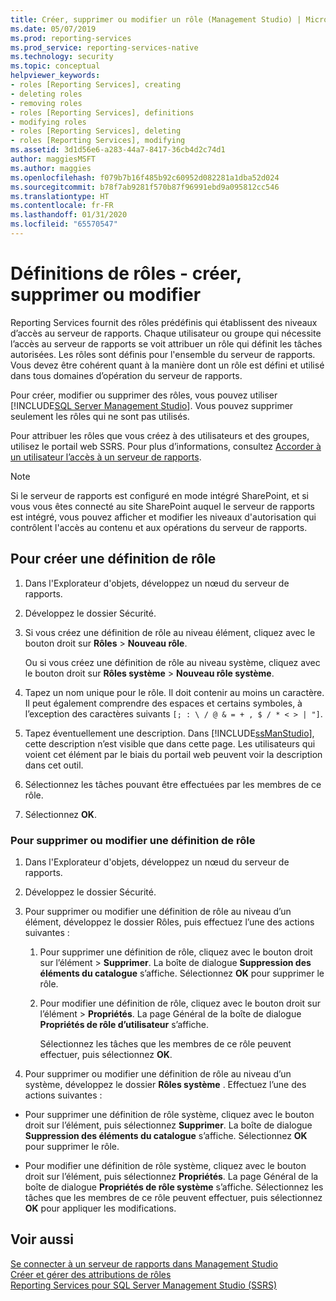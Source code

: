 ```yaml
---
title: Créer, supprimer ou modifier un rôle (Management Studio) | Microsoft Docs
ms.date: 05/07/2019
ms.prod: reporting-services
ms.prod_service: reporting-services-native
ms.technology: security
ms.topic: conceptual
helpviewer_keywords:
- roles [Reporting Services], creating
- deleting roles
- removing roles
- roles [Reporting Services], definitions
- modifying roles
- roles [Reporting Services], deleting
- roles [Reporting Services], modifying
ms.assetid: 3d1d56e6-a283-44a7-8417-36cb4d2c74d1
author: maggiesMSFT
ms.author: maggies
ms.openlocfilehash: f079b7b16f485b92c60952d082281a1dba52d024
ms.sourcegitcommit: b78f7ab9281f570b87f96991ebd9a095812cc546
ms.translationtype: HT
ms.contentlocale: fr-FR
ms.lasthandoff: 01/31/2020
ms.locfileid: "65570547"
---
```

# <a name="role-definitions---create-delete-or-modify"></a>Définitions de rôles - créer, supprimer ou modifier

Reporting Services fournit des rôles prédéfinis qui établissent des niveaux d’accès au serveur de rapports. Chaque utilisateur ou groupe qui nécessite l’accès au serveur de rapports se voit attribuer un rôle qui définit les tâches autorisées. Les rôles sont définis pour l'ensemble du serveur de rapports. Vous devez être cohérent quant à la manière dont un rôle est défini et utilisé dans tous domaines d’opération du serveur de rapports.

Pour créer, modifier ou supprimer des rôles, vous pouvez utiliser [!INCLUDE[SQL Server Management Studio](../../includes/ssmanstudiofull-md.md)]. Vous pouvez supprimer seulement les rôles qui ne sont pas utilisés.

 Pour attribuer les rôles que vous créez à des utilisateurs et des groupes, utilisez le portail web SSRS. Pour plus d’informations, consultez [Accorder à un utilisateur l’accès à un serveur de rapports](../../reporting-services/security/grant-user-access-to-a-report-server.md).

> [!NOTE]  
>Si le serveur de rapports est configuré en mode intégré SharePoint, et si vous vous êtes connecté au site SharePoint auquel le serveur de rapports est intégré, vous pouvez afficher et modifier les niveaux d'autorisation qui contrôlent l'accès au contenu et aux opérations du serveur de rapports.

## <a name="to-create-a-role-definition"></a>Pour créer une définition de rôle

1. Dans l'Explorateur d'objets, développez un nœud du serveur de rapports.

2. Développez le dossier Sécurité.

3. Si vous créez une définition de rôle au niveau élément, cliquez avec le bouton droit sur **Rôles** > **Nouveau rôle**.

    Ou si vous créez une définition de rôle au niveau système, cliquez avec le bouton droit sur **Rôles système** > **Nouveau rôle système**.

4. Tapez un nom unique pour le rôle. Il doit contenir au moins un caractère. Il peut également comprendre des espaces et certains symboles, à l’exception des caractères suivants `[; : \ / @ & = + , $ / * < > | "]`.

5. Tapez éventuellement une description. Dans [!INCLUDE[ssManStudio](../../includes/ssmanstudio-md.md)], cette description n’est visible que dans cette page. Les utilisateurs qui voient cet élément par le biais du portail web peuvent voir la description dans cet outil.

6. Sélectionnez les tâches pouvant être effectuées par les membres de ce rôle.

7. Sélectionnez **OK**.

### <a name="to-delete-or-modify-a-role-definition"></a>Pour supprimer ou modifier une définition de rôle  

1. Dans l'Explorateur d'objets, développez un nœud du serveur de rapports.

2. Développez le dossier Sécurité.

3. Pour supprimer ou modifier une définition de rôle au niveau d’un élément, développez le dossier Rôles, puis effectuez l’une des actions suivantes :

    1. Pour supprimer une définition de rôle, cliquez avec le bouton droit sur l’élément > **Supprimer**. La boîte de dialogue **Suppression des éléments du catalogue** s’affiche. Sélectionnez **OK** pour supprimer le rôle.
  
    2. Pour modifier une définition de rôle, cliquez avec le bouton droit sur l’élément > **Propriétés**. La page Général de la boîte de dialogue **Propriétés de rôle d’utilisateur** s’affiche.

         Sélectionnez les tâches que les membres de ce rôle peuvent effectuer, puis sélectionnez **OK**.
  
4. Pour supprimer ou modifier une définition de rôle au niveau d’un système, développez le dossier **Rôles système** . Effectuez l’une des actions suivantes :

- Pour supprimer une définition de rôle système, cliquez avec le bouton droit sur l’élément, puis sélectionnez **Supprimer**. La boîte de dialogue **Suppression des éléments du catalogue** s’affiche. Sélectionnez **OK** pour supprimer le rôle.

- Pour modifier une définition de rôle système, cliquez avec le bouton droit sur l’élément, puis sélectionnez **Propriétés**. La page Général de la boîte de dialogue **Propriétés de rôle système** s’affiche. Sélectionnez les tâches que les membres de ce rôle peuvent effectuer, puis sélectionnez **OK** pour appliquer les modifications.

## <a name="see-also"></a>Voir aussi

 [Se connecter à un serveur de rapports dans Management Studio](../../reporting-services/tools/connect-to-a-report-server-in-management-studio.md)  
 [Créer et gérer des attributions de rôles](../../reporting-services/security/create-and-manage-role-assignments.md)  
 [Reporting Services pour SQL Server Management Studio &#40;SSRS&#41;](../../reporting-services/tools/reporting-services-in-sql-server-management-studio-ssrs.md)
